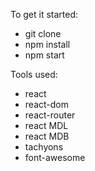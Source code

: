 To get it started: 
* git clone 
* npm install
* npm start


Tools used:
  * react
  * react-dom
  * react-router
  * react MDL
  * react MDB
  * tachyons
  * font-awesome

